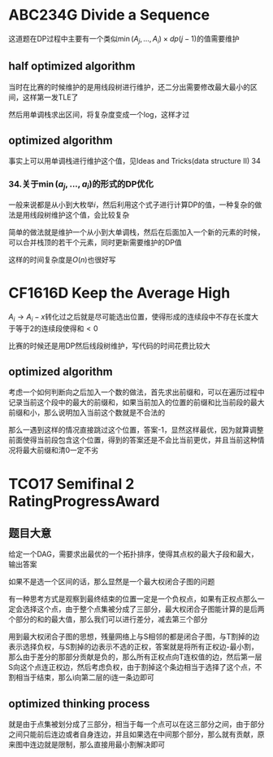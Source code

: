 # ABC234G **Divide a Sequence**

这道题在DP过程中主要有一个类似$\min(A_j,...,A_i)\times dp(j-1)$的值需要维护

## half optimized algorithm

当时在比赛的时候维护的是用线段树进行维护，还二分出需要修改最大最小的区间，这样第一发TLE了

然后用单调栈求出区间，将复杂度变成一个log，这样才过

## optimized algorithm

事实上可以用单调栈进行维护这个值，见Ideas and Tricks(data structure II) 34

### 34.关于$\min(a_j,...,a_i)$的形式的DP优化

一般来说都是从小到大枚举$i$，然后利用这个式子进行计算DP的值，一种复杂的做法是用线段树维护这个值，会比较复杂

简单的做法就是维护一个从小到大单调栈，然后在后面加入一个新的元素的时候，可以合并栈顶的若干个元素，同时更新需要维护的DP值

这样的时间复杂度是$O(n)$也很好写

# CF1616D Keep the Average High

$A_i\rightarrow A_i-x$转化过之后就是尽可能选出位置，使得形成的连续段中不存在长度大于等于2的连续段使得和$<0$

比赛的时候还是用DP然后线段树维护，写代码的时间花费比较大

## optimized algorithm

考虑一个如何判断向之后加入一个数的做法，首先求出前缀和，可以在遍历过程中记录当前这个段中的最大的前缀和，如果当前加入的位置的前缀和比当前段的最大前缀和小，那么说明加入当前这个数就是不合法的

那么一遇到这样的情况直接跳过这个位置，答案-1，显然这样最优，因为就算调整前面使得当前段包含这个位置，得到的答案还是不会比当前更优，并且当前这种情况将最大前缀和清0一定不劣

# TCO17 Semifinal 2 RatingProgressAward

## 题目大意

给定一个DAG，需要求出最优的一个拓扑排序，使得其点权的最大子段和最大，输出答案



如果不是选一个区间的话，那么显然是一个最大权闭合子图的问题

有一种思考方式是观察到最终结束的位置一定是一个负权点，如果有正权点那么一定会选择这个点，由于整个点集被分成了三部分，最大权闭合子图能计算的是后两个部分的和的最大值，那么我们可以进行差分，减去第三个部分

用到最大权闭合子图的思想，残量网络上与S相邻的都是闭合子图，与T割掉的边表示选择负权，与S割掉的边表示不选的正权，答案就是将所有正权边-最小割，那么由于差分的那部分贡献是负的，那么所有正权点向T连权值的边，然后第一层S向这个点连正权边，然后考虑负权，由于割掉这个条边相当于选择了这个点，不割相当于结束，那么i向第二层的i连一条边即可

## optimized thinking process

就是由于点集被划分成了三部分，相当于每一个点可以在这三部分之间，由于部分之间只能前后连边或者自身连边，并且如果选在中间那个部分，那么就有贡献，原来图中连边就是限制，那么直接用最小割解决即可
